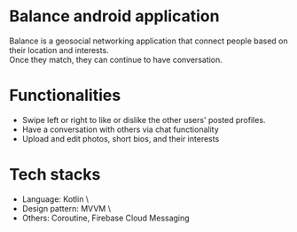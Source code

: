 # Balance android application
Balance is a geosocial networking application that connect people based on their location and interests. \
Once they match, they can continue to have conversation.

# Functionalities
- Swipe left or right to like or dislike the other users' posted profiles.
- Have a conversation with others via chat functionality
- Upload and edit photos, short bios, and their interests

# Tech stacks
- Language: Kotlin \
- Design pattern: MVVM \
- Others: Coroutine, Firebase Cloud Messaging
